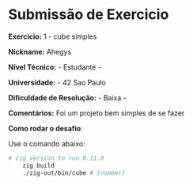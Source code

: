 # Submissão de Exercicio

**Exercicio:** 1 - cube simples

**Nickname:** Ahegys

**Nível Técnico:** - Estudante -

**Universidade:** - 42 Sao Paulo

**Dificuldade de Resolução:** - Baixa -

**Comentários:**  Foi um projeto bem simples de se fazer

**Como rodar o desafio**: 

Use o comando abaixo: 
```bash
# zig version to run 0.11.0
    zig build
    ./zig-out/bin/cube # [number]
```